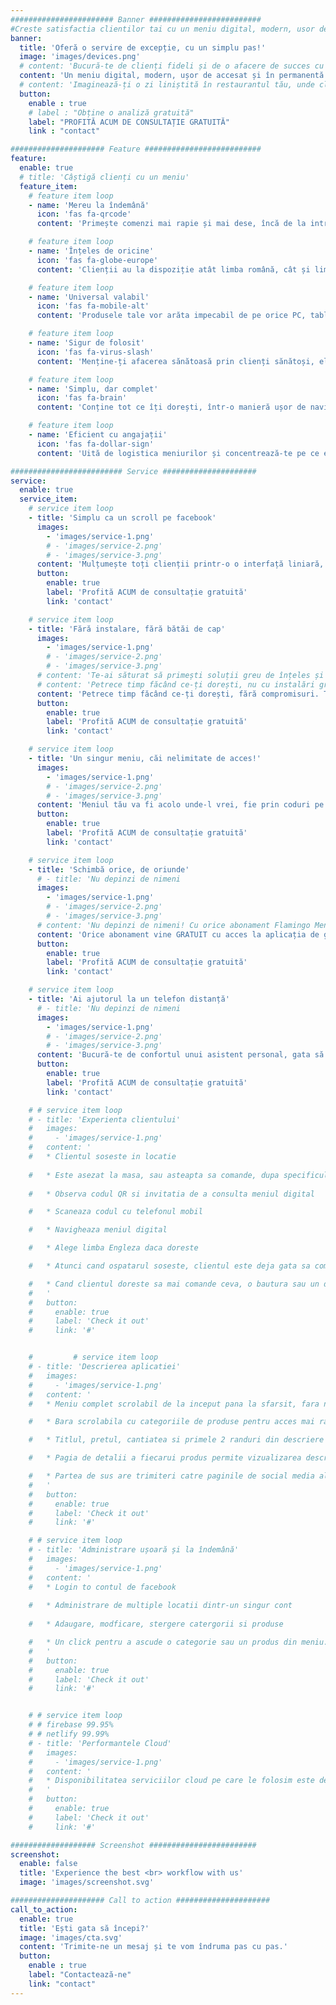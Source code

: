 ```yaml
---
####################### Banner #########################
#Creste satisfactia clientilor tai cu un meniu digital, modern, usor de accesat si permanent in ton cu ce ai in bucatarie
banner:
  title: 'Oferă o servire de excepție, cu un simplu pas!'
  image: 'images/devices.png'
  # content: 'Bucură-te de clienți fideli și de o afacere de succes cu un meniu digital, modern, ușor de accesat și în permanentă legătură cu bucătăria!'
  content: 'Un meniu digital, modern, ușor de accesat și în permanentă legătură cu bucătăria. Un super pas pentru clienți fideli și o afacere prosperă.'
  # content: 'Imaginează-ți o zi liniștită în restaurantul tău, unde clienții sunt fericiți, iar afacerea prosperă.<br /><br />Lasă tehnologia să lucreze în locul tău cu un meniu digital, modern, ușor de accesat și în permanentă legătură cu bucătăria.'
  button:
    enable : true
    # label : "Obține o analiză gratuită"
    label: "PROFITĂ ACUM DE CONSULTAȚIE GRATUITĂ"
    link : "contact"

##################### Feature ##########################
feature:
  enable: true
  # title: 'Câștigă clienți cu un meniu'
  feature_item:
    # feature item loop
    - name: 'Mereu la îndemână'
      icon: 'fas fa-qrcode'
      content: 'Primește comenzi mai rapie și mai dese, încă de la intrarea în locație'

    # feature item loop
    - name: 'Înțeles de oricine'
      icon: 'fas fa-globe-europe'
      content: 'Clienții au la dispoziție atât limba română, cât și limba engleză'

    # feature item loop
    - name: 'Universal valabil'
      icon: 'fas fa-mobile-alt'
      content: 'Produsele tale vor arăta impecabil de pe orice PC, tabletă sau mobil'

    # feature item loop
    - name: 'Sigur de folosit'
      icon: 'fas fa-virus-slash'
      content: 'Menține-ți afacerea sănătoasă prin clienți sănătoși, eliminând meniul fizic'

    # feature item loop
    - name: 'Simplu, dar complet'
      icon: 'fas fa-brain'
      content: 'Conține tot ce îți dorești, într-o manieră ușor de navigat'

    # feature item loop
    - name: 'Eficient cu angajații'
      icon: 'fas fa-dollar-sign'
      content: 'Uită de logistica meniurilor și concentrează-te pe ce este important'

######################### Service #####################
service:
  enable: true
  service_item:
    # service item loop
    - title: 'Simplu ca un scroll pe facebook'
      images:
        - 'images/service-1.png'
        # - 'images/service-2.png'
        # - 'images/service-3.png'
      content: 'Mulțumește toți clienții printr-o o interfață liniară, ușor de navigat și de înțeles. Informațiile sunt clare, chiar și pentru persoanele cu deficiențe de vedere.'
      button:
        enable: true
        label: 'Profită ACUM de consultație gratuită'
        link: 'contact'

    # service item loop
    - title: 'Fără instalare, fără bătăi de cap'
      images:
        - 'images/service-1.png'
        # - 'images/service-2.png'
        # - 'images/service-3.png'
      # content: 'Te-ai săturat să primești soluții greu de înțeles și greu de folosit? De ce pare că unii oameni nu înțeleg câte sunt de făcut pentru un business? Platforma Flamingo Menu este ținută intergral în cloud, ceea ce înseamnă ZERO instalare și ZERO mentenanță la fața locului.'
      # content: 'Petrece timp făcând ce-ți dorești, nu cu instalări greu de înțeles. ZERO instalare și ZERO mentenanță la fața locului înseamnă mai mult timp pentru familia și business-ul tău.'
      content: 'Petrece timp făcând ce-ți dorești, fără compromisuri. Tehnologiile de ultimă generație permit ZERO instalare și ZERO mentenanță la fața locului.'
      button:
        enable: true
        label: 'Profită ACUM de consultație gratuită'
        link: 'contact'

    # service item loop
    - title: 'Un singur meniu, căi nelimitate de acces!'
      images:
        - 'images/service-1.png'
        # - 'images/service-2.png'
        # - 'images/service-3.png'
      content: 'Meniul tău va fi acolo unde-l vrei, fie prin coduri pe masă ușor de scanat cu telefonul, o tabletă în camera ta de hotel, sau pur și simplu în mesajul de pe facebook.'
      button:
        enable: true
        label: 'Profită ACUM de consultație gratuită'
        link: 'contact'

    # service item loop
    - title: 'Schimbă orice, de oriunde'
      # - title: 'Nu depinzi de nimeni 
      images:
        - 'images/service-1.png'
        # - 'images/service-2.png'
        # - 'images/service-3.png'
      # content: 'Nu depinzi de nimeni! Cu orice abonament Flamingo Menu, primești acces gratuit, printr-o singură apăsare de buton, la un panou de administrare al tuturor informațiilor blabla.'
      content: 'Orice abonament vine GRATUIT cu acces la aplicația de gestiune în timp real a meniului, de pe PC, tabletă sau telefon.'
      button:
        enable: true
        label: 'Profită ACUM de consultație gratuită'
        link: 'contact'

    # service item loop
    - title: 'Ai ajutorul la un telefon distanță'
      # - title: 'Nu depinzi de nimeni 
      images:
        - 'images/service-1.png'
        # - 'images/service-2.png'
        # - 'images/service-3.png'
      content: 'Bucură-te de confortul unui asistent personal, gata să îțî rezolve orice problemă.'
      button:
        enable: true
        label: 'Profită ACUM de consultație gratuită'
        link: 'contact'

    # # service item loop
    # - title: 'Experienta clientului'
    #   images:
    #     - 'images/service-1.png'
    #   content: '
    #   * Clientul soseste in locatie 
      
    #   * Este asezat la masa, sau asteapta sa comande, dupa specificul locatiei 
      
    #   * Observa codul QR si invitatia de a consulta meniul digital

    #   * Scaneaza codul cu telefonul mobil

    #   * Navigheaza meniul digital

    #   * Alege limba Engleza daca doreste

    #   * Atunci cand ospatarul soseste, clientul este deja gata sa comande

    #   * Cand clientul doreste sa mai comande ceva, o bautura sau un desest, nu e nevoie sa ceara din nou meniul
    #   '
    #   button:
    #     enable: true
    #     label: 'Check it out'
    #     link: '#'


    #         # service item loop
    # - title: 'Descrierea aplicatiei'
    #   images:
    #     - 'images/service-1.png'
    #   content: '     
    #   * Meniu complet scrolabil de la inceput pana la sfarsit, fara nevoia de a da alte clickuri

    #   * Bara scrolabila cu categoriile de produse pentru acces mai rapid

    #   * Titlul, pretul, cantiatea si primele 2 randuri din descriere vizibile direct din scroll, de asemenea poza, daca exista

    #   * Pagia de detalii a fiecarui produs permite vizualizarea descrierii in intregime si a pozei marite.

    #   * Partea de sus are trimiteri catre paginile de social media ale locatiei
    #   '
    #   button:
    #     enable: true
    #     label: 'Check it out'
    #     link: '#'

    # # service item loop
    # - title: 'Administrare ușoară și la îndemână'
    #   images:
    #     - 'images/service-1.png'
    #   content: '
    #   * Login to contul de facebook
      
    #   * Administrare de multiple locatii dintr-un singur cont
      
    #   * Adaugare, modficare, stergere catergorii si produse

    #   * Un click pentru a ascude o categorie sau un produs din meniu. Face usor de administrat produse sau categorii sezoniere, oferte limitate, etc.
    #   '
    #   button:
    #     enable: true
    #     label: 'Check it out'
    #     link: '#'


    # # service item loop
    # # firebase 99.95%
    # # netlify 99.99%
    # - title: 'Performantele Cloud'
    #   images:
    #     - 'images/service-1.png'
    #   content: '
    #   * Disponibilitatea serviciilor cloud pe care le folosim este de cel putin 99.93%
    #   '
    #   button:
    #     enable: true
    #     label: 'Check it out'
    #     link: '#'

################### Screenshot ########################
screenshot:
  enable: false
  title: 'Experience the best <br> workflow with us'
  image: 'images/screenshot.svg'

##################### Call to action #####################
call_to_action:
  enable: true
  title: 'Ești gata să începi?'
  image: 'images/cta.svg'
  content: 'Trimite-ne un mesaj și te vom îndruma pas cu pas.'
  button:
    enable : true
    label: "Contactează-ne"
    link: "contact"
---
```

